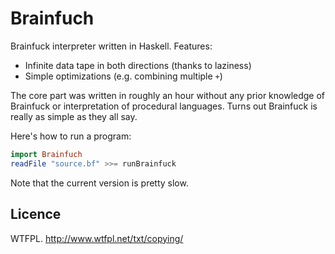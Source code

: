 Brainfuch
=========

Brainfuck interpreter written in Haskell. Features:

- Infinite data tape in both directions (thanks to laziness)
- Simple optimizations (e.g. combining multiple `+`)

The core part was written in roughly an hour without any prior knowledge of Brainfuck or interpretation of procedural languages. Turns out Brainfuck is really as simple as they all say.

Here's how to run a program:

```haskell
import Brainfuch
readFile "source.bf" >>= runBrainfuck
```

Note that the current version is pretty slow.

Licence
-------

WTFPL. http://www.wtfpl.net/txt/copying/